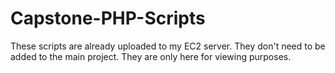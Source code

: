 # Capstone-PHP-Scripts
These scripts are already uploaded to my EC2 server. 
They don't need to be added to the main project.
They are only here for viewing purposes.
